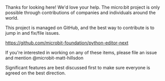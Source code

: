 Thanks for looking here! We'd love your help. The micro:bit project is only
possible through contributions of companies and individuals around the world.

This project is managed on GitHub, and the best way to contribute is to jump in
and fix/file issues.

https://github.com/microbit-foundation/python-editor-next

If you're interested in working on any of these items, please file an issue
and mention @microbit-matt-hillsdon

Significant features are best discussed first to make sure everyone is agreed
on the best direction.
